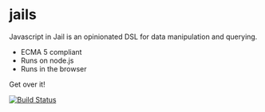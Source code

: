 jails
=====

Javascript in Jail is an opinionated DSL for data manipulation and querying.

- ECMA 5 compliant
- Runs on node.js
- Runs in the browser

Get over it!

[![Build Status](https://travis-ci.org/benastan/jails.png)](https://travis-ci.org/benastan/jails)
